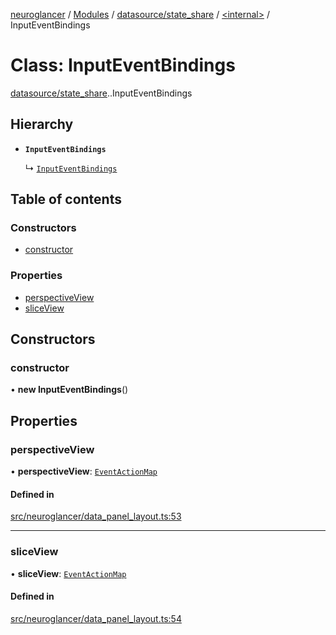 [neuroglancer](../README.md) / [Modules](../modules.md) / [datasource/state\_share](../modules/datasource_state_share.md) / [<internal\>](../modules/datasource_state_share._internal_.md) / InputEventBindings

# Class: InputEventBindings

[datasource/state_share](../modules/datasource_state_share.md).[<internal>](../modules/datasource_state_share._internal_.md).InputEventBindings

## Hierarchy

- **`InputEventBindings`**

  ↳ [`InputEventBindings`](datasource_state_share._internal_.InputEventBindings.md)

## Table of contents

### Constructors

- [constructor](datasource_state_share._internal_.InputEventBindings-1.md#constructor)

### Properties

- [perspectiveView](datasource_state_share._internal_.InputEventBindings-1.md#perspectiveview)
- [sliceView](datasource_state_share._internal_.InputEventBindings-1.md#sliceview)

## Constructors

### constructor

• **new InputEventBindings**()

## Properties

### perspectiveView

• **perspectiveView**: [`EventActionMap`](util_event_action_map.EventActionMap.md)

#### Defined in

[src/neuroglancer/data_panel_layout.ts:53](https://github.com/ActiveBrainAtlas2/neuroglancer/blob/1beb5d34/src/neuroglancer/data_panel_layout.ts#L53)

___

### sliceView

• **sliceView**: [`EventActionMap`](util_event_action_map.EventActionMap.md)

#### Defined in

[src/neuroglancer/data_panel_layout.ts:54](https://github.com/ActiveBrainAtlas2/neuroglancer/blob/1beb5d34/src/neuroglancer/data_panel_layout.ts#L54)
